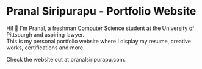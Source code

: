 # Pranal Siripurapu - Portfolio Website

Hi! 👋 I'm Pranal, a freshman Computer Science student at the University of Pittsburgh and aspiring lawyer.  
This is my personal portfolio website where I display my resume, creative works, certifications and more.

Check the website out at pranalsiripurapu.com.
